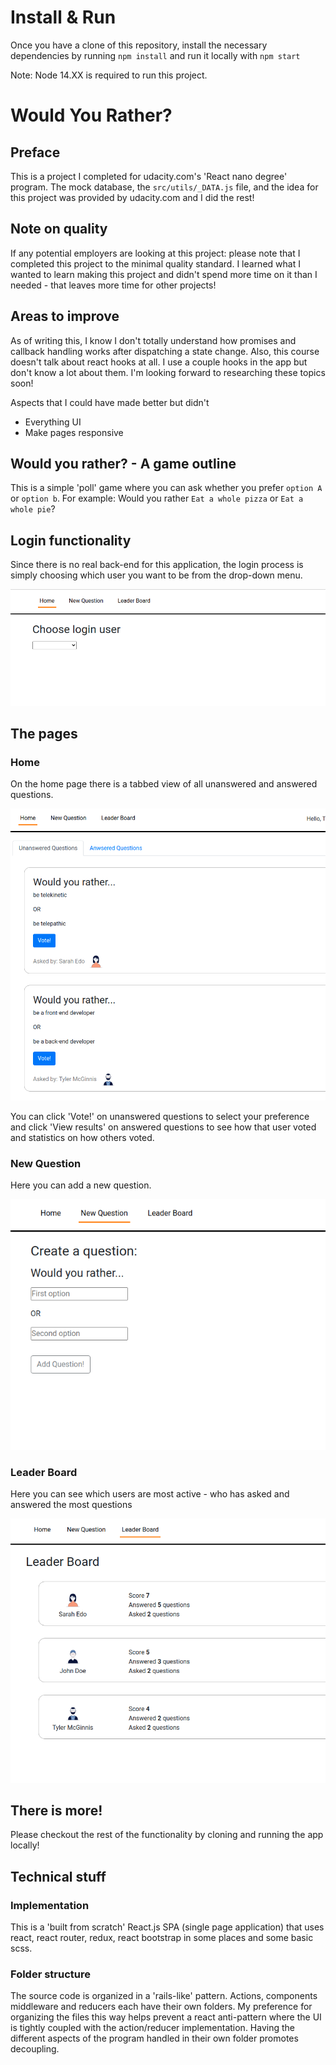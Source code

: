 # Install & Run
Once you have a clone of this repository, install the necessary dependencies by running `npm install` and run it locally with `npm start`

Note: Node 14.XX is required to run this project.

# Would You Rather?

## Preface
This is a project I completed for udacity.com's 'React nano degree' program. The mock database, the `src/utils/_DATA.js` file, and the idea for this project was provided by udacity.com and I did the rest!

## Note on quality
If any potential employers are looking at this project: please note that I completed this project to the minimal quality standard. I learned what I wanted to learn making this project and didn't spend more time on it than I needed - that leaves more time for other projects!

 ## Areas to improve
As of writing this, I know I don't totally understand how promises and callback handling works after dispatching a state change. Also, this course doesn't talk about react hooks at all. I use a couple hooks in the app but don't know a lot about them. I'm looking forward to researching these topics soon!

Aspects that I could have made better but didn't
 * Everything UI
 * Make pages responsive

## Would you rather? - A game outline
This is a simple 'poll' game where you can ask whether you prefer `option A` or `option b`. For example: Would you rather `Eat a whole pizza` or `Eat a whole pie`?

## Login functionality
Since there is no real back-end for this application, the login process is simply choosing which user you want to be from the drop-down menu.

![login page](doc-images/login-page.png)

## The pages
### Home
On the home page there is a tabbed view of all unanswered and answered questions.

![home page](doc-images/home-page.png)

You can click 'Vote!' on unanswered questions to select your preference and click 'View results' on answered questions to see how that user voted and statistics on how others voted.

### New Question
Here you can add a new question.

![new question page](doc-images/new-question-page.png)

### Leader Board
Here you can see which users are most active - who has asked and answered the most questions

![leader board page](doc-images/leader-board-page.png)

## There is more!
Please checkout the rest of the functionality by cloning and running the app locally!

## Technical stuff

### Implementation
This is a 'built from scratch' React.js SPA (single page application) that uses react, react router, redux, react bootstrap in some places and some basic scss.

### Folder structure
The source code is organized in a 'rails-like' pattern. Actions, components middleware and reducers each have their own folders. My preference for organizing the files this way helps prevent a react anti-pattern where the UI is tightly coupled with the action/reducer implementation. Having the different aspects of the program handled in their own folder promotes decoupling.